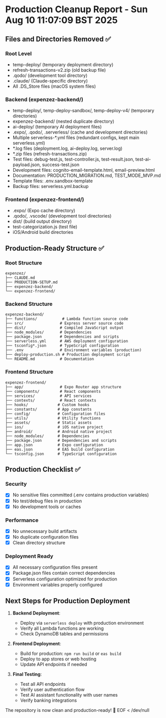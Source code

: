 # Production Cleanup Report - Sun Aug 10 11:07:09 BST 2025

## Files and Directories Removed ✅

### Root Level
- temp-deploy/ (temporary deployment directory)
- refresh-transactions-v2.zip (old backup file)
- .qodo/ (development tool directory)
- .claude/ (Claude-specific directory)
- All .DS_Store files (macOS system files)

### Backend (expenzez-backend/)
- temp-deploy/, temp-deploy-sandbox/, temp-deploy-v4/ (temporary directories)
- expenzez-backend/ (nested duplicate directory)
- ai-deploy/ (temporary AI deployment files)
- .expo/, .qodo/, .serverless/ (cache and development directories)
- Multiple serverless-*.yml files (redundant configs, kept main serverless.yml)
- *.log files (deployment.log, ai-deploy.log, server.log)
- *.zip files (refresh-transactions.zip)
- Test files: debug-test.js, test-controller.js, test-result.json, test-ai-payload.json, success-test.json
- Development files: cognito-email-template.html, email-preview.html
- Documentation: PRODUCTION_MIGRATION.md, TEST_MODE_MVP.md
- Template files: .env.sandbox-template
- Backup files: serverless.yml.backup

### Frontend (expenzez-frontend/)
- .expo/ (Expo cache directory)
- .qodo/, .vscode/ (development tool directories)
- dist/ (build output directory)
- test-categorization.js (test file)
- iOS/Android build directories

## Production-Ready Structure ✅

### Root Structure
```
expenzez/
├── CLAUDE.md
├── PRODUCTION-SETUP.md
├── expenzez-backend/
└── expenzez-frontend/
```

### Backend Structure
```
expenzez-backend/
├── functions/           # Lambda function source code
├── src/                # Express server source code
├── dist/               # Compiled JavaScript output
├── node_modules/       # Dependencies
├── package.json        # Dependencies and scripts
├── serverless.yml      # AWS deployment configuration
├── tsconfig*.json      # TypeScript configuration
├── .env                # Environment variables (production)
├── deploy-production.sh # Production deployment script
└── README.md           # Documentation
```

### Frontend Structure
```
expenzez-frontend/
├── app/                # Expo Router app structure
├── components/         # React components
├── services/           # API services
├── contexts/           # React contexts
├── hooks/             # Custom hooks
├── constants/         # App constants
├── config/            # Configuration files
├── utils/             # Utility functions
├── assets/            # Static assets
├── ios/               # iOS native project
├── android/           # Android native project
├── node_modules/      # Dependencies
├── package.json       # Dependencies and scripts
├── app.json           # Expo configuration
├── eas.json           # EAS build configuration
└── tsconfig.json      # TypeScript configuration
```

## Production Checklist ✅

### Security
- [x] No sensitive files committed (.env contains production variables)
- [x] No test/debug files in production
- [x] No development tools or caches

### Performance
- [x] No unnecessary build artifacts
- [x] No duplicate configuration files
- [x] Clean directory structure

### Deployment Ready
- [x] All necessary configuration files present
- [x] Package.json files contain correct dependencies
- [x] Serverless configuration optimized for production
- [x] Environment variables properly configured

## Next Steps for Production Deployment

1. **Backend Deployment**:
   - Deploy via `serverless deploy` with production environment
   - Verify all Lambda functions are working
   - Check DynamoDB tables and permissions

2. **Frontend Deployment**:
   - Build for production: `npm run build` or `eas build`
   - Deploy to app stores or web hosting
   - Update API endpoints if needed

3. **Final Testing**:
   - Test all API endpoints
   - Verify user authentication flow
   - Test AI assistant functionality with user names
   - Verify banking integrations

The repository is now clean and production-ready\! 🚀
EOF < /dev/null